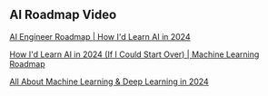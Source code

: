 ## AI Roadmap Video
[AI Engineer Roadmap | How I'd Learn AI in 2024](https://www.youtube.com/watch?v=51Ihlt5tHeE)

[How I'd Learn AI in 2024 (If I Could Start Over) | Machine Learning Roadmap](https://www.youtube.com/watch?v=H-RKfV2ZJbI)

[All About Machine Learning & Deep Learning in 2024 ](https://www.youtube.com/watch?v=C6YtPJxNULA)